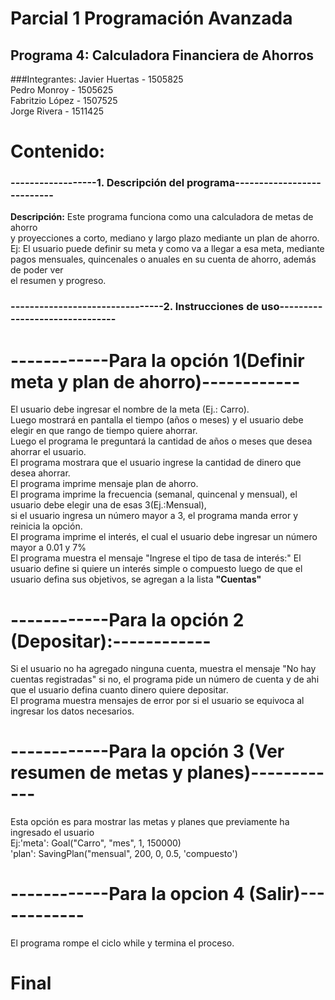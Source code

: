# Parcial 1 Programación Avanzada
## Programa 4: Calculadora Financiera de Ahorros
###Integrantes:
Javier Huertas - 1505825\
Pedro Monroy - 1505625\
Fabritzio López - 1507525\
Jorge Rivera - 1511425
# **Contenido:**
### ------------------1. Descripción del programa---------------------------
**Descripción:**
Este programa funciona como una calculadora de metas de ahorro\
y proyecciones a corto, mediano y largo plazo mediante un plan de ahorro.\
Ej: El usuario puede definir su meta y como va a llegar a esa meta, mediante\
pagos mensuales, quincenales o anuales en su cuenta de ahorro, además de poder ver\
el resumen y progreso.
### --------------------------------2. Instrucciones de uso-------------------------------
# ------------Para la opción 1(Definir meta y plan de ahorro)------------
El usuario debe ingresar el nombre de la meta (Ej.: Carro).\
Luego mostrará en pantalla el tiempo (años o meses) y el usuario debe elegir en que rango de tiempo quiere ahorrar.\
Luego el programa le preguntará la cantidad de años o meses que desea ahorrar el usuario.\
El programa mostrara que el usuario ingrese la cantidad de dinero que desea ahorrar.\
El programa imprime mensaje plan de ahorro.\
El programa imprime la frecuencia (semanal, quincenal y mensual), el usuario debe elegir una de esas 3(Ej.:Mensual),\
si el usuario ingresa un número mayor a 3, el programa manda error y reinicia la opción.\
El programa imprime el interés, el cual el usuario debe ingresar un número mayor a 0.01 y 7%\
El programa muestra el mensaje "Ingrese el tipo de tasa de interés:"
El usuario define si quiere un interés simple o compuesto
luego de que el usuario defina sus objetivos, se agregan a la lista **"Cuentas"**

# ------------Para la opción 2 (Depositar):------------
Si el usuario no ha agregado ninguna cuenta, muestra el mensaje "No hay cuentas registradas"
si no, el programa pide un número de cuenta y de ahi que el usuario defina cuanto dinero quiere depositar.\
El programa muestra mensajes de error por si el usuario se equivoca al ingresar los datos necesarios.

# ------------Para la opción 3 (Ver resumen de metas y planes)------------
Esta opción es para mostrar las metas y planes que previamente ha ingresado el usuario\
Ej:'meta': Goal("Carro", "mes", 1, 150000)\
'plan': SavingPlan("mensual", 200, 0, 0.5, 'compuesto')

# ------------Para la opcion 4 (Salir)------------
El programa rompe el ciclo while y termina el proceso.


# Final
